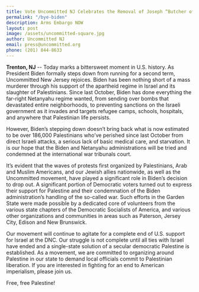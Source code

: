 ```yaml
---
title: Vote Uncommitted NJ Celebrates the Removal of Joseph “Butcher of Gaza” Biden; Demands Democrats End Funding of Israel
permalink: "/bye-biden"
description: Arms Embargo NOW
layout: post
image: /assets/uncommitted-square.jpg
author: Uncommitted NJ
email: press@uncommitted.org
phone: (201) 844-8633
---
```


**Trenton, NJ** -- Today marks a bittersweet moment in U.S. history. As
President Biden formally steps down from running for a second term, Uncommitted
New Jersey rejoices. Biden has been nothing short of a mass murderer through his
support of the apartheid regime in Israel and its slaughter of Palestinians.
Since last October, Biden has done everything the far-right Netanyahu regime
wanted, from sending over bombs that devastated entire neighborhoods, to
preventing sanctions on the Israeli government as it invades and targets refugee
camps, schools, hospitals, and anywhere that Palestinian life persists.

However, Biden’s stepping down doesn’t bring back what is now estimated to be
over 186,000 Palestinians who’ve perished since last October from direct Israeli
attacks, a serious lack of basic medical care, and starvation. It is our hope
that the Biden and Netanyahu administrations will be tried and condemned at the
international war tribunals court.

It’s evident that the waves of protests first organized by Palestinians, Arab
and Muslim Americans, and our Jewish allies nationwide, as well as the
Uncommitted movement, have played a significant role in Biden’s decision to drop
out. A significant portion of Democratic voters turned out to express their
support for Palestine and their condemnation of the Biden administration’s
handling of the so-called war. Such efforts in the Garden State were made
possible by a dedicated core of volunteers from the various state chapters of
the Democratic Socialists of America, and various other organizations and
communities in areas such as Paterson, Jersey City, Edison and New Brunswick.

Our movement will continue to agitate for a complete end of U.S. support for
Israel at the DNC. Our struggle is not complete until all ties with Israel have
ended and a single-state solution of a secular democratic Palestine is
established. As a movement, we are committed to organizing around Palestine in
our state to demand local officials commit to Palestinian liberation. If you are
interested in fighting for an end to American imperialism, please join us.

Free, free Palestine!
